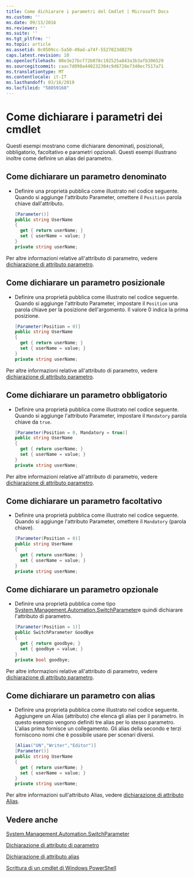 ```yaml
---
title: Come dichiarare i parametri del Cmdlet | Microsoft Docs
ms.custom: ''
ms.date: 09/13/2016
ms.reviewer: ''
ms.suite: ''
ms.tgt_pltfrm: ''
ms.topic: article
ms.assetid: 0c0509cc-5a50-49ad-a74f-5527023d0270
caps.latest.revision: 10
ms.openlocfilehash: 80e3e27bcf72b078c192525a843a3b3afb306529
ms.sourcegitcommit: caac7d098a448232304c9d6728e7340ec7517a71
ms.translationtype: MT
ms.contentlocale: it-IT
ms.lasthandoff: 03/16/2019
ms.locfileid: "58059168"
---
```

# <a name="how-to-declare-cmdlet-parameters"></a>Come dichiarare i parametri dei cmdlet

Questi esempi mostrano come dichiarare denominati, posizionali, obbligatorio, facoltativo e parametri opzionali. Questi esempi illustrano inoltre come definire un alias del parametro.

## <a name="how-to-declare-a-named-parameter"></a>Come dichiarare un parametro denominato

- Definire una proprietà pubblica come illustrato nel codice seguente. Quando si aggiunge l'attributo Parameter, omettere il `Position` parola chiave dall'attributo.

    ```csharp
    [Parameter()]
    public string UserName
    {
      get { return userName; }
      set { userName = value; }
    }
    private string userName;
    ```

Per altre informazioni relative all'attributo di parametro, vedere [dichiarazione di attributo parametro](./parameter-attribute-declaration.md).

## <a name="how-to-declare-a-positional-parameter"></a>Come dichiarare un parametro posizionale

- Definire una proprietà pubblica come illustrato nel codice seguente. Quando si aggiunge l'attributo Parameter, impostare il `Position` una parola chiave per la posizione dell'argomento. Il valore 0 indica la prima posizione.

    ```csharp
    [Parameter(Position = 0)]
    public string UserName
    {
      get { return userName; }
      set { userName = value; }
    }
    private string userName;
    ```

Per altre informazioni relative all'attributo di parametro, vedere [dichiarazione di attributo parametro](./parameter-attribute-declaration.md).

## <a name="how-to-declare-a-mandatory-parameter"></a>Come dichiarare un parametro obbligatorio

- Definire una proprietà pubblica come illustrato nel codice seguente. Quando si aggiunge l'attributo Parameter, impostare il `Mandatory` parola chiave da `true`.

    ```csharp
    [Parameter(Position = 0, Mandatory = true)]
    public string UserName
    {
      get { return userName; }
      set { userName = value; }
    }
    private string userName;
    ```

Per altre informazioni relative all'attributo di parametro, vedere [dichiarazione di attributo parametro](./parameter-attribute-declaration.md).

## <a name="how-to-declare-an-optional-parameter"></a>Come dichiarare un parametro facoltativo

- Definire una proprietà pubblica come illustrato nel codice seguente. Quando si aggiunge l'attributo Parameter, omettere il `Mandatory` (parola chiave).

    ```csharp
    [Parameter(Position = 0)]
    public string UserName
    {
      get { return userName; }
      set { userName = value; }
    }
    private string userName;
    ```

## <a name="how-to-declare-a-switch-parameter"></a>Come dichiarare un parametro opzionale

- Definire una proprietà pubblica come tipo [System.Management.Automation.SwitchParameter](/dotnet/api/System.Management.Automation.SwitchParameter)e quindi dichiarare l'attributo di parametro.

    ```csharp
    [Parameter(Position = 1)]
    public SwitchParameter GoodBye
    {
      get { return goodbye; }
      set { goodbye = value; }
    }
    private bool goodbye;
    ```

Per altre informazioni relative all'attributo di parametro, vedere [dichiarazione di attributo parametro](./parameter-attribute-declaration.md).

## <a name="how-to-declare-a-parameter-with-aliases"></a>Come dichiarare un parametro con alias

- Definire una proprietà pubblica come illustrato nel codice seguente. Aggiungere un Alias (attributo) che elenca gli alias per il parametro. In questo esempio vengono definiti tre alias per lo stesso parametro. L'alias prima fornisce un collegamento. Gli alias della secondo e terzi forniscono nomi che è possibile usare per scenari diversi.

    ```csharp
    [Alias("UN","Writer","Editor")]
    [Parameter()]
    public string UserName
    {
      get { return userName; }
      set { userName = value; }
    }
    private string userName;
    ```

Per altre informazioni sull'attributo Alias, vedere [dichiarazione di attributo Alias](./alias-attribute-declaration.md).

## <a name="see-also"></a>Vedere anche

[System.Management.Automation.SwitchParameter](/dotnet/api/System.Management.Automation.SwitchParameter)

[Dichiarazione di attributo di parametro](./parameter-attribute-declaration.md)

[Dichiarazione di attributo alias](./alias-attribute-declaration.md)

[Scrittura di un cmdlet di Windows PowerShell](./writing-a-windows-powershell-cmdlet.md)
